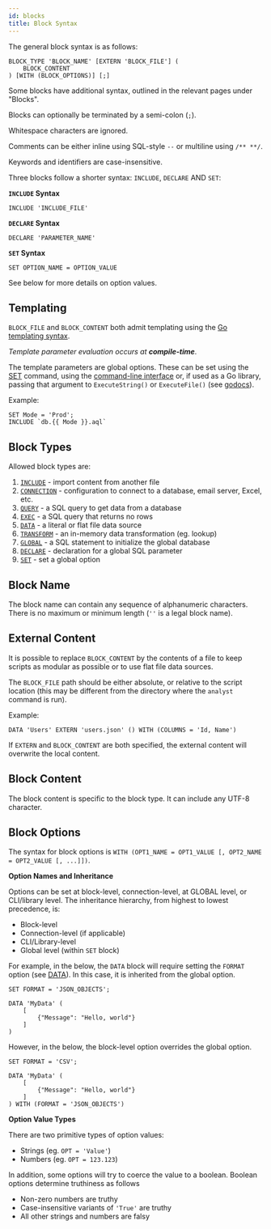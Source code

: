 ```yaml
---
id: blocks
title: Block Syntax
---
```


The general block syntax is as follows:
```
BLOCK_TYPE 'BLOCK_NAME' [EXTERN 'BLOCK_FILE'] (
	BLOCK_CONTENT
) [WITH (BLOCK_OPTIONS)] [;]
```

Some blocks have additional syntax, outlined in the relevant pages under "Blocks".

Blocks can optionally be terminated by a semi-colon (`;`). 

Whitespace characters are ignored. 

Comments can be either inline using SQL-style `--` or multiline using `/** **/`.

Keywords and identifiers are case-insensitive. 

Three blocks follow a shorter syntax: `INCLUDE`, `DECLARE` AND `SET`: 

**`INCLUDE` Syntax**
```
INCLUDE 'INCLUDE_FILE'
```

**`DECLARE` Syntax**

```
DECLARE 'PARAMETER_NAME'
```

**`SET` Syntax**

```
SET OPTION_NAME = OPTION_VALUE
```

See below for more details on option values.

## Templating

`BLOCK_FILE` and `BLOCK_CONTENT` both admit templating using the [Go templating syntax](https://golang.org/pkg/text/template/). 

*Template parameter evaluation occurs at **compile-time***.

The template parameters are global options. These can be set using the [SET](set.md) command, using the [command-line interface](cli.md) or, if used as a Go library, passing that argument to `ExecuteString()` or `ExecuteFile()` (see [godocs](https://godoc.org/github.com/michaelbironneau/analyst)).

Example:

```
SET Mode = 'Prod';
INCLUDE `db.{{ Mode }}.aql`
```

## Block Types
Allowed block types are:

1. [`INCLUDE`](include.md) - import content from another file
2. [`CONNECTION`](connection.md) - configuration to connect to a database, email server, Excel, etc.
3. [`QUERY`](query.md) - a SQL query to get data from a database
4. [`EXEC`](exec.md) - a SQL query that returns no rows
5. [`DATA`](data.md) - a literal or flat file data source
6. [`TRANSFORM`](transform.md) - an in-memory data transformation (eg. lookup)
7. [`GLOBAL`](global.md) - a SQL statement to initialize the global database
8. [`DECLARE`](declare.md) - declaration for a global SQL parameter
9. [`SET`](set.md) - set a global option

## Block Name
The block name can contain any sequence of alphanumeric characters. There is no maximum or minimum length (`''` is a legal block name).

## External Content

It is possible to replace `BLOCK_CONTENT` by the contents of a file to keep scripts as modular as possible or to use flat file data sources.

The `BLOCK_FILE` path should be either absolute, or relative to the script location (this may be different from the directory where the `analyst` command is run).

Example:

```
DATA 'Users' EXTERN 'users.json' () WITH (COLUMNS = 'Id, Name')
```

If `EXTERN` and `BLOCK_CONTENT` are both specified, the external content will overwrite the local content.

## Block Content

The block content is specific to the block type. It can include any UTF-8 character. 

## Block Options

The syntax for block options is `WITH (OPT1_NAME = OPT1_VALUE [, OPT2_NAME = OPT2_VALUE [, ...]])`.

**Option Names and Inheritance**

Options can be set at block-level, connection-level, at GLOBAL level, or CLI/library level. The inheritance hierarchy, from highest to lowest precedence, is:

* Block-level
* Connection-level (if applicable)
* CLI/Library-level
* Global level (within `SET` block)

For example, in the below, the `DATA` block will require setting the `FORMAT` option (see [DATA](data.md)). In this case, it is inherited from the global option.

```
SET FORMAT = 'JSON_OBJECTS';

DATA 'MyData' (
	[
		{"Message": "Hello, world"}
	]
)
```

However, in the below, the block-level option overrides the global option.

```
SET FORMAT = 'CSV';

DATA 'MyData' (
	[
		{"Message": "Hello, world"}
	]
) WITH (FORMAT = 'JSON_OBJECTS')
```

**Option Value Types**

There are two primitive types of option values:

* Strings (eg. `OPT = 'Value'`)
* Numbers (eg. `OPT = 123.123`)

In addition, some options will try to coerce the value to a boolean. Boolean options determine truthiness as follows

* Non-zero numbers are truthy
* Case-insensitive variants of `'True'` are truthy
* All other strings and numbers are falsy



